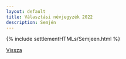 ```yaml
---
layout: default
title: Választási névjegyzék 2022
description: Semjén
---
```


{% include settlementHTMLs/Semjeen.html %}

[Vissza](./)